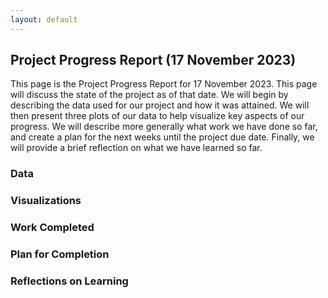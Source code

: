 ```yaml
---
layout: default
---
```


## Project Progress Report (17 November 2023)

This page is the Project Progress Report for 17 November 2023. This page will discuss the state of the project as of that date. We will begin by describing the data used for our project and how it was attained. We will then present three plots of our data to help visualize key aspects of our progress. We will describe more generally what work we have done so far, and create a plan for the next weeks until the project due date. Finally, we will provide a brief reflection on what we have learned so far.  

### Data

### Visualizations

### Work Completed

### Plan for Completion

### Reflections on Learning
